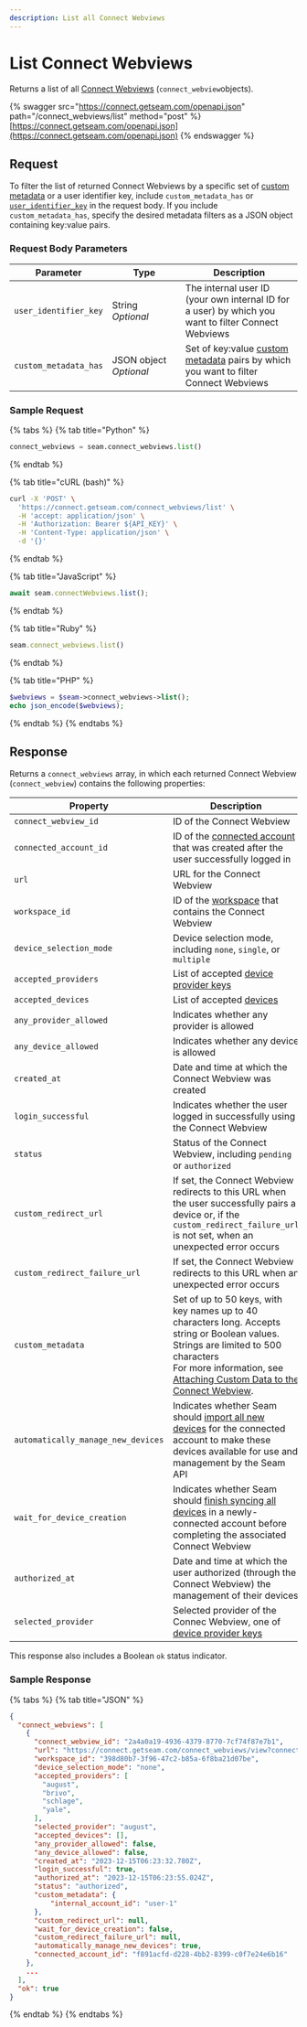 ```yaml
---
description: List all Connect Webviews
---
```


# List Connect Webviews

Returns a list of all [Connect Webviews](../../core-concepts/connect-webviews/) (`connect_webview`objects).

{% swagger src="https://connect.getseam.com/openapi.json" path="/connect_webviews/list" method="post" %}
[https://connect.getseam.com/openapi.json](https://connect.getseam.com/openapi.json)
{% endswagger %}

## Request

To filter the list of returned Connect Webviews by a specific set of [custom metadata](../../core-concepts/connect-webviews/attaching-custom-data-to-the-connect-webview.md) or a user identifier key, include `custom_metadata_has` or [`user_identifier_key`](../client-sessions/#client\_session-properties) in the request body. If you include `custom_metadata_has`, specify the desired metadata filters as a JSON object containing key:value pairs.

### Request Body Parameters

<table><thead><tr><th>Parameter</th><th width="112.33333333333331">Type</th><th>Description</th></tr></thead><tbody><tr><td><code>user_identifier_key</code></td><td>String<br><em>Optional</em></td><td>The internal user ID (your own internal ID for a user) by which you want to filter Connect Webviews</td></tr><tr><td><code>custom_metadata_has</code></td><td>JSON object<br><em>Optional</em></td><td>Set of key:value <a href="./#connect_webview-properties">custom metadata</a> pairs by which you want to filter Connect Webviews</td></tr></tbody></table>

### Sample Request

{% tabs %}
{% tab title="Python" %}
```python
connect_webviews = seam.connect_webviews.list()
```
{% endtab %}

{% tab title="cURL (bash)" %}
```bash
curl -X 'POST' \
  'https://connect.getseam.com/connect_webviews/list' \
  -H 'accept: application/json' \
  -H 'Authorization: Bearer ${API_KEY}' \
  -H 'Content-Type: application/json' \
  -d '{}'
```
{% endtab %}

{% tab title="JavaScript" %}
```javascript
await seam.connectWebviews.list();
```
{% endtab %}

{% tab title="Ruby" %}
```ruby
seam.connect_webviews.list()
```
{% endtab %}

{% tab title="PHP" %}
```php
$webviews = $seam->connect_webviews->list();
echo json_encode($webviews);
```
{% endtab %}
{% endtabs %}

## Response

Returns a `connect_webviews` array, in which each returned Connect Webview (`connect_webview`) contains the following properties:

<table><thead><tr><th width="310">Property</th><th>Description</th></tr></thead><tbody><tr><td><code>connect_webview_id</code></td><td>ID of the Connect Webview</td></tr><tr><td><code>connected_account_id</code></td><td>ID of the <a href="../connected-accounts/">connected account</a> that was created after the user successfully logged in</td></tr><tr><td><code>url</code></td><td>URL for the Connect Webview</td></tr><tr><td><code>workspace_id</code></td><td>ID of the <a href="../../core-concepts/workspaces/">workspace</a> that contains the Connect Webview</td></tr><tr><td><code>device_selection_mode</code></td><td>Device selection mode, including <code>none</code>, <code>single</code>, or <code>multiple</code></td></tr><tr><td><code>accepted_providers</code></td><td>List of accepted <a href="list-connect-webviews.md#device-provider-keys">device provider keys</a></td></tr><tr><td><code>accepted_devices</code></td><td>List of accepted <a href="../../core-concepts/devices.md">devices</a></td></tr><tr><td><code>any_provider_allowed</code></td><td>Indicates whether any provider is allowed</td></tr><tr><td><code>any_device_allowed</code></td><td>Indicates whether any device is allowed</td></tr><tr><td><code>created_at</code></td><td>Date and time at which the Connect Webview was created</td></tr><tr><td><code>login_successful</code></td><td>Indicates whether the user logged in successfully using the Connect Webview</td></tr><tr><td><code>status</code></td><td>Status of the Connect Webview, including <code>pending</code> or <code>authorized</code></td></tr><tr><td><code>custom_redirect_url</code></td><td>If set, the Connect Webview redirects to this URL when the user successfully pairs a device or, if the <code>custom_redirect_failure_url</code> is not set, when an unexpected error occurs</td></tr><tr><td><code>custom_redirect_failure_url</code></td><td>If set, the Connect Webview redirects to this URL when an unexpected error occurs</td></tr><tr><td><code>custom_metadata</code></td><td>Set of up to 50 keys, with key names up to 40 characters long. Accepts string or Boolean values. Strings are limited to 500 characters<br>For more information, see <a href="../../core-concepts/connect-webviews/attaching-custom-data-to-the-connect-webview.md">Attaching Custom Data to the Connect Webview</a>.</td></tr><tr><td><code>automatically_manage_new_devices</code></td><td>Indicates whether Seam should <a href="../../core-concepts/connect-webviews/customizing-connect-webviews.md#automatically_manage_new_devices">import all new devices</a> for the connected account to make these devices available for use and management by the Seam API</td></tr><tr><td><code>wait_for_device_creation</code></td><td>Indicates whether Seam should <a href="../../core-concepts/connect-webviews/customizing-connect-webviews.md#wait_for_device_creation">finish syncing all devices</a> in a newly-connected account before completing the associated Connect Webview</td></tr><tr><td><code>authorized_at</code></td><td>Date and time at which the user authorized (through the Connect Webview) the management of their devices</td></tr><tr><td><code>selected_provider</code></td><td>Selected provider of the Connec Webview, one of <a href="list-connect-webviews.md#device-provider-keys">device provider keys</a></td></tr></tbody></table>

This response also includes a Boolean `ok` status indicator.

### Sample Response

{% tabs %}
{% tab title="JSON" %}
```json
{
  "connect_webviews": [
    {
      "connect_webview_id": "2a4a0a19-4936-4379-8770-7cf74f87e7b1",
      "url": "https://connect.getseam.com/connect_webviews/view?connect_webview_id=2a4a0a19-4936-4379-8770-7cf74f87e7b1&auth_token=NhbgghSPXPeXd7wZYVPxQKksR1eoxam8N",
      "workspace_id": "398d80b7-3f96-47c2-b85a-6f8ba21d07be",
      "device_selection_mode": "none",
      "accepted_providers": [
        "august",
        "brivo",
        "schlage",
        "yale",
      ],
      "selected_provider": "august",
      "accepted_devices": [],
      "any_provider_allowed": false,
      "any_device_allowed": false,
      "created_at": "2023-12-15T06:23:32.780Z",
      "login_successful": true,
      "authorized_at": "2023-12-15T06:23:55.024Z",
      "status": "authorized",
      "custom_metadata": {
          "internal_account_id": "user-1"
      },
      "custom_redirect_url": null,
      "wait_for_device_creation": false,
      "custom_redirect_failure_url": null,
      "automatically_manage_new_devices": true,
      "connected_account_id": "f891acfd-d228-4bb2-8399-c0f7e24e6b16"
    },
    ...
  ],
  "ok": true
}
```
{% endtab %}
{% endtabs %}
